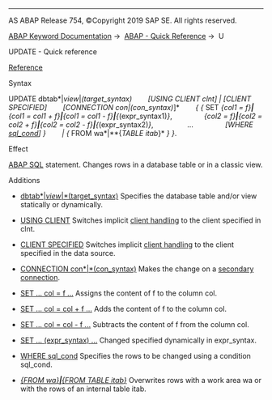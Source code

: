   

* * *

AS ABAP Release 754, ©Copyright 2019 SAP SE. All rights reserved.

[ABAP Keyword Documentation](javascript:call_link\('abenabap.htm'\)) →  [ABAP - Quick Reference](javascript:call_link\('abenabap_shortref.htm'\)) →  U

UPDATE - Quick reference

[Reference](javascript:call_link\('abapupdate.htm'\))

Syntax

UPDATE dbtab*|*view*|*(target\_syntax)
       *\[*USING CLIENT clnt*\]* *|* *\[*CLIENT SPECIFIED*\]*
       *\[*CONNECTION con*|*(con\_syntax)*\]*
       *{* *{* SET *{*col1 = f*}**|**{*col1 = col1 + f*}**|**{*col1 = col1 - f*}**|**{*(expr\_syntax1)*}*,
               *{*col2 = f*}**|**{*col2 = col2 + f*}**|**{*col2 = col2 - f*}**|**{*(expr\_syntax2)*}*,
                ...
               *\[*WHERE [sql\_cond](javascript:call_link\('abensql_cond_shortref.htm'\))*\]* *}*
       *|* *{* FROM wa*|**{*TABLE itab*}* *}* *}*.

Effect

[ABAP SQL](javascript:call_link\('abenopen_sql_glosry.htm'\) "Glossary Entry") statement. Changes rows in a database table or in a classic view.

Additions

-   [dbtab*|*view*|*(target\_syntax)](javascript:call_link\('abapiumd_target.htm'\))
    Specifies the database table and/or view statically or dynamically.
    
-   [USING CLIENT](javascript:call_link\('abapiumd_client.htm'\))
    Switches implicit [client handling](javascript:call_link\('abenclient_handling_glosry.htm'\) "Glossary Entry") to the client specified in clnt.
    
-   [CLIENT SPECIFIED](javascript:call_link\('abapiumd_client.htm'\))
    Switches implicit [client handling](javascript:call_link\('abenclient_handling_glosry.htm'\) "Glossary Entry") to the client specified in the data source.
    
-   [CONNECTION con*|*(con\_syntax)](javascript:call_link\('abapiumd_conn.htm'\))
    Makes the change on a [secondary connection](javascript:call_link\('abensecondary_db_connection_glosry.htm'\) "Glossary Entry").
    
-   [SET ... col = f ...](javascript:call_link\('abapupdate_set_expression.htm'\))
    Assigns the content of f to the column col.
    
-   [SET ... col = col + f ...](javascript:call_link\('abapupdate_set_expression.htm'\))
    Adds the content of f to the column col.
    
-   [SET ... col = col - f ...](javascript:call_link\('abapupdate_set_expression.htm'\))
    Subtracts the content of f from the column col.
    
-   [SET ... (expr\_syntax) ...](javascript:call_link\('abapupdate_source.htm'\))
    Changed specified dynamically in expr\_syntax.
    
-   [WHERE sql\_cond](javascript:call_link\('abapupdate_source.htm'\))
    Specifies the rows to be changed using a condition sql\_cond.
    
-   [*{*FROM wa*}**|**{*FROM TABLE itab*}*](javascript:call_link\('abapupdate_source.htm'\))
    Overwrites rows with a work area wa or with the rows of an internal table itab.